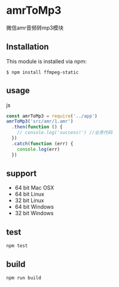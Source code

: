 # amrToMp3
微信amr音频转mp3模块

## Installation
This module is installed via npm:
```
$ npm install ffmpeg-static
```

## usage
js
```js
const amrToMp3 = require('../app')
amrToMp3('src/amr/1.amr')
  .then(function () {
    // console.log('success!') //业务代码
  })
  .catch(function (err) {
    console.log(err)
  })
```

## support
* 64 bit Mac OSX
* 64 bit Linux
* 32 bit Linux
* 64 bit Windows
* 32 bit Windows
## test
```
npm test
```

## build
```
npm run build
```



